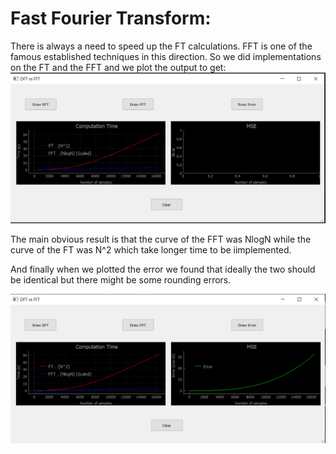 #  Fast Fourier Transform:

There is always a need to speed up the FT calculations. FFT is one of the famous established techniques in this direction. 
So we did implementations on the FT and the FFT and we plot the output to get:
![img](./output/fft%20vs%20dft.PNG) 

The main obvious result is that the curve of the FFT was NlogN while the curve of the FT was N^2 which take longer time to be iimplemented.

And finally when we plotted the error we found that ideally the two should be identical but there might be some rounding errors.

![img](./output/error.PNG) 
